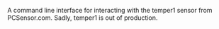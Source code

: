 A command line interface for interacting with the temper1 sensor from PCSensor.com. Sadly, temper1 is out of production.
